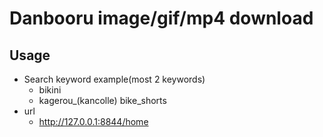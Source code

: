# Danbooru image/gif/mp4 download
## Usage
* Search keyword example(most 2 keywords)
    * bikini
    * kagerou_(kancolle) bike_shorts
* url
    * http://127.0.0.1:8844/home
